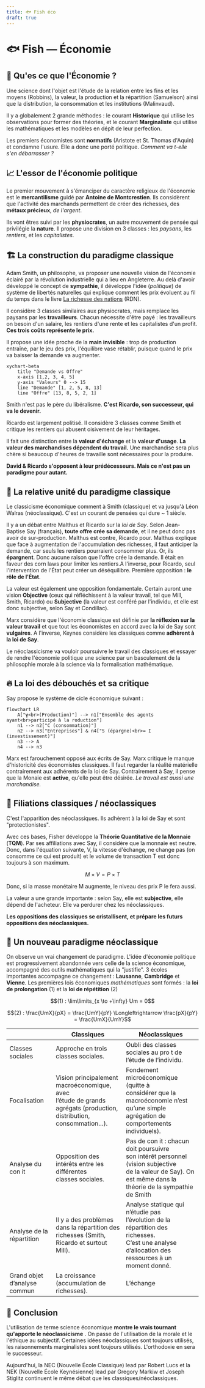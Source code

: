 ```yaml
---
title: 🐟 Fish éco
draft: true
---
```


# 🐟 Fish — Économie

## 🤔 Qu'es ce que l'Économie ?

Une science dont l'objet est l'étude de la relation entre les fins et les moyens (Robbins), la valeur, la production et la répartition (Samuelson) ainsi que la distribution, la consommation et les institutions (Malinvaud).

Il y a globalement 2 grande méthodes : le courant **Historique** qui utilise les observations pour former des théories, et le courant **Marginaliste** qui utilise les mathématiques et les modèles en dépit de leur perfection.

Les premiers économistes sont **normatifs** (Aristote et St. Thomas d'Aquin) et condamne l'usure. Elle a donc une porté politique. *Comment va t-elle s'en débarrasser ?*

## 📈 L'essor de l'économie politique

Le premier mouvement à s'émanciper du caractère religieux de l'économie est le **mercantilisme** guidé par **Antoine de Montcrestien**. Ils considèrent que l'activité des marchands permettent de créer des richesses, des **métaux précieux**, *de l'argent*.

Ils vont êtres suivi par les **physiocrates**, un autre mouvement de pensée qui privilégie la **nature**. Il propose une division en 3 classes : les *paysans*, les *rentiers*, et les *capitalistes*.

## 🏗 La construction du paradigme classique

Adam Smith, un philosophe, va proposer une nouvelle vision de l'économie éclairé par la révolution industrielle qui a lieu en Angleterre. Au delà d'avoir développé le concept de **sympathie**, il développe l'idée (*politique*) de système de libertés naturelles qui explique comment les prix évoluent au fil du temps dans le livre <u>La richesse des nations</u> (RDN). 

Il considère 3 classes similaires aux physiocrates, mais remplace les paysans par les **travailleurs**. Chacun nécessite d'être payé : les travailleurs on besoin d'un salaire, les rentiers d'une rente et les capitalistes d'un profit. **Ces trois coûts représente le prix.**

Il propose une idée proche de la **main invisible** : trop de production entraîne, par le jeu des prix, l'équilibre vase rétablir, puisque quand le prix va baisser la demande va augmenter.

```mermaid
xychart-beta
    title "Demande vs Offre"
    x-axis [1,2, 3, 4, 5]
    y-axis "Valeurs" 0 --> 15
    line "Demande" [1, 2, 5, 8, 13]
    line "Offre" [13, 8, 5, 2, 1]
```

Smith n'est pas le père du libéralisme. **C'est Ricardo, son successeur, qui va le devenir.**

Ricardo est largement politisé. Il considère 3 classes comme Smith et critique les rentiers qui abusent oisivement de leur héritages. 

Il fait une distinction entre la **valeur d'échange** et la **valeur d'usage**. **La valeur des marchandises dépendent du travail.** Une marchandise sera plus chère si beaucoup d'heures de travaille sont nécessaires pour la produire. 

**David & Ricardo s'opposent à leur prédécesseurs. Mais ce n'est pas un paradigme pour autant.**

## 🤝 La relative unité du paradigme classique

Le classicisme économique comment à Smith (classique) et va jusqu'à Léon Walras (néoclassique). C'est un courant de pensées qui dure ~ 1 siècle.  

Il y a un débat entre Malthus et Ricardo sur la *loi de Say*. Selon Jean-Baptise Say (français), **toute offre crée sa demande**, et il ne peut donc pas avoir de sur-production. Malthus est contre, Ricardo pour. Malthus explique que face à augmentation de l'accumulation des richesses, il faut anticiper la demande, car seuls les rentiers pourraient consommer plus. Or, ils **épargnent**. Donc aucune raison que l'offre crée la demande. Il était en faveur des corn laws pour limiter les rentiers.A l'inverse, pour Ricardo, seul l'intervention de l'État peut créer un déséquilibre. Première opposition : **le rôle de l'État**.

La valeur est également une opposition fondamentale. Certain auront une vision **Objective** (ceux qui réfléchissent à la valeur travail, tel que Mill, Smith, Ricardo) ou **Subjective** (la valeur est conféré par l'individu, et elle est donc subjective, selon Say et Condillac).

Marx considère que l'économie classique est définie par **la réflexion sur la valeur travail** et que tout les économistes en accord avec la loi de Say sont **vulgaires**. A l'inverse, Keynes considère les classiques comme  **adhèrent à la loi de Say**.

Le néoclassicisme va vouloir poursuivre le travail des classiques et essayer de rendre l'économie politique une science par un basculement de la philosophie morale à la science via la formalisation mathématique.

## 🔥 La loi des débouchés et sa critique

Say propose le système de cicle économique suivant :

```mermaid
flowchart LR
    A["𝛄<br>(Production)"] --> n1["Ensemble des agents ayant<br>participé à la roduction"]
    n1 --> n2["C (consommation)"]
    n2 --> n3["Entreprises"] & n4["S (épargne)<br>= I (investissement)"]
    n3 --> A
    n4 --> n3
```

Marx est farouchement opposé aux écrits de Say. Marx critique le manque d'historicité des économistes classiques. Il faut regarder la réalité matérielle contrairement aux adhérents de la loi de Say. Contrairement à Say, il pense que la Monaie est **active**, qu'elle peut être désirée. *Le travail est aussi une marchandise.*

## 💞 Filiations classiques / néoclassiques

C'est l'apparition des néoclassiques. Ils adhèrent à la loi de Say et sont "protectionistes".

Avec ces bases, Fisher développe la **Théorie Quantitative de la Monnaie** (**TQM**). Par ses affiliations avec Say, il considère que la monnaie est neutre. Donc, dans l'équation suivante, V, la vitesse d'échange, ne change pas (on consomme ce qui est produit) et le volume de transaction T est donc toujours à son maximum.

$$M×V=P×T$$

Donc, si la masse monétaire M augmente, le niveau des prix P le fera aussi.

La valeur a une grande importante : selon Say, elle est **subjective**, elle dépend de l'acheteur. Elle va perdurer chez les néoclassiques.

**Les oppositions des classiques se cristallisent, et prépare les futurs oppositions des néoclassiques.** 

## 🌄 Un nouveau paradigme néoclassique

On observe un vrai changement de paradigme. L'idée d'économie politique est progressivement abandonnée vers celle de la science économique, accompagné des outils mathématiques qui la "justifie".  3 écoles importantes accompagne ce changement : **Lausanne**, **Cambridge** et **Vienne**. Les premières lois économiques *mathématiques* sont formés : la **loi  de prolongation** (1) et la **loi de répétition** (2)

$$(1) : \lim\limits_{x \to +\infty} Um = 0$$

$$(2) : \frac{UmX}{pX} = \frac{UmY}{pY} \Longleftrightarrow \frac{pX}{pY} = \frac{UmX}{UmY}$$

|                              | Classiques                                                                                                              | Néoclassiques                                                                                                                                                     |
| ---------------------------- | ----------------------------------------------------------------------------------------------------------------------- | ----------------------------------------------------------------------------------------------------------------------------------------------------------------- |
| Classes sociales             | Approche en trois classes sociales.                                                                                     | Oubli des classes sociales au pro t de<br>l’étude de l’individu.                                                                                                  |
| Focalisation                 | Vision principalement macroéconomique, avec<br>l’étude de grands agrégats (production,<br>distribution, consommation…). | Fondement microéconomique (quitte à<br>considérer que la macroéconomie n’est<br>qu’une simple agrégation de<br>comportements individuels).                        |
| Analyse du con it            | Opposition des intérêts entre les différentes<br>classes sociales.                                                      | Pas de con it : chacun doit poursuivre<br>son intérêt personnel (vision subjective <br>de la valeur de Say). On est même dans la théorie de la sympathie de Smith |
| Analyse de la répartition    | Il y a des problèmes dans la répartition des<br>richesses (Smith, Ricardo et surtout Mill).                             | Analyse statique qui n’étudie pas<br>l’évolution de la répartition des richesses.<br>C’est une analyse d’allocation des<br>ressources à un moment donné.          |
| Grand objet d’analyse commun | La croissance (accumulation de richesses).                                                                              | L’échange                                                                                                                                                         |

## 📌 Conclusion

L'utilisation de terme science économique **montre le vrais tournant qu'apporte le néoclassicisme** . On passe de l'utilisation de la morale et le l'éthique au subjectif. Certaines idées néoclassiques sont toujours utilisés, les raisonnements marginalistes sont toujours utilisés. L'orthodoxie en sera le successeur.

Aujourd'hui, la NEC (Nouvelle École Classique) lead par Robert Lucs et la NEK (Nouvelle École Keynésienne) lead par Gregory Markiw et Joseph Stiglitz continuent le même débat que les classiques/néoclassiques.
